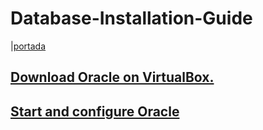 # Database-Installation-Guide
|[portada](/img/portada.)
## [Download Oracle on VirtualBox.](Descargarmos.md)
## [Start and configure Oracle](configuracion.md) 
